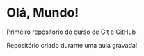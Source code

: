 # Olá, Mundo!
 Primeiro repositório do curso de Git e GitHub

 Repositório criado durante uma aula gravada!

